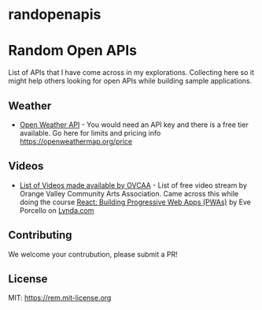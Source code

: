 # randopenapis
# Random Open APIs
List of APIs that I have come across in my explorations. Collecting here so it might help others looking for open APIs while building sample applications.

## Weather

* [Open Weather API](https://openweathermap.org/api) - You would need an API key and there is a free tier available.  Go here for limits and pricing info https://openweathermap.org/price

## Videos

* [List of Videos made available by OVCAA](https://orangevalleycaa.org/api/videos) - List of free video stream by Orange Valley Community Arts Association.  Came across this while doing the course [React: Building Progressive Web Apps (PWAs)](https://www.lynda.com/React-js-tutorials/React-Building-Progressive-Web-Apps-PWAs/724804-2.html) by Eve Porcello on [Lynda.com](https://www.lynda.com)

## Contributing

We welcome your contrubution, please submit a PR!

## License
MIT: https://rem.mit-license.org

